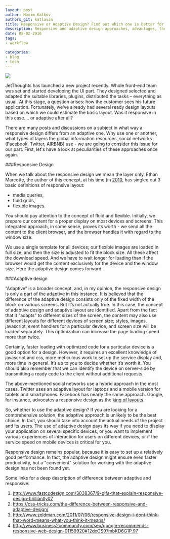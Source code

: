 ```yaml
---
layout: post
author: Maxim Katkov
authors_git: katlavan
title: Responsive or Adaptive Design? Find out which one is better for you
description: Responsive and adaptive design approaches, advantages, the cases to use.
date: 08-02-2016
tags:
- workflow

categories:
- blog
- tech
---
```


<img src="https://cloud.githubusercontent.com/assets/5908100/12887162/2cea9ed2-ce7b-11e5-9cf9-47dfcc6180c6.jpg" class="left" style="margin-right: 1em;" />



JetThoughts has launched a new project recently. Whole front-end team was set and started developing the UI part. They designed selected and adapted the suitable libraries, plugins, distributed the tasks – everything as usual. At this stage, a question arises: how the customer sees his future application.  Fortunately, we’ve already had several ready design layouts based on which we could estimate the basic layout. Was it responsive in this case.... or adaptive after all?

There are many posts and discussions on a subject in what way a responsive design differs from an adaptive one. Why use one or another, what types of layers the global information resources, social networks (Facebook, Twitter, AIRBNB) use - we are going to consider this issue for our part. First, let's have a look at peculiarities of these approaches once again.

<!--cut-->

###Responsive Design 

When we talk about the responsive design we mean the layer only. Ethan Marcotte, the author of this concept, at his time (in [2010](http://alistapart.com/article/responsive-web-design), has singled out 3 basic definitions of responsive layout:
- media queries, 
- fluid grids, 
- flexible images.
 

You should pay attention to the concept of fluid and flexible. Initially, we prepare our content for a proper display on most devices and screens. This integrated approach, in some sense, proves its worth - we send all the content to the client browser, and the browser handles it with regard to the window size. 

We use a single template for all devices; our flexible images are loaded in full size, and then the size is adjusted to fit the block size. All these affect the download speed. And we have to wait longer for loading than if the browser would get the content exclusively for the device and the window size. Here the adaptive design comes forward.

###Adaptive design

“Adaptive” is a broader concept, and, in my opinion, the responsive design is only a part of the adaptive in this instance. It is believed that the difference of the adaptive design consists only of the fixed width of the block on various screens. But it’s not actually true. In this case, the concept of adaptive design and adaptive layout are identified. Apart from the fact that it "adapts" to different sizes of the screen, the content may also use different layouts for different devices of screen size; styles, images, javascript, event handlers for a particular device, and screen size will be loaded separately. This optimization can increase the page loading speed more than twice.
	
Certainly, faster loading with optimized code for a particular device is a good option for a design. However, it requires an excellent knowledge of javascript and css, more meticulous work to set up the service display and, more time in general. It’s up to you to decide whether it’s worth it. You should also remember that we can identify the device on server-side by transmitting a ready code to the client without additional requests.

The above-mentioned social networks use a hybrid approach in the most cases. Twitter uses an adaptive layout for laptops and a mobile version for tablets and smartphones. Facebook has nearly the same approach. Google, for instance, advocates a responsive design as the [king of layouts](http://www.socialmediatoday.com/technology-data/2015-02-18/why-google-recommends-responsive-web-design). 

So, whether to use the adaptive design? If you are looking for a comprehensive solution, the adaptive approach is unlikely to be the best choice. In fact, you should take into account the actual needs of the project and its users. The use of adaptive design pays its way if you need to display your application on several specific devices, or you want to implement various experiences of interaction for users on different devices, or if the service speed on mobile devices is critical for you.

Responsive design remains popular, because it is easy to set up a relatively good performance. In fact, the adaptive design might ensure even faster productivity, but a "convenient" solution for working with the adaptive design has not been found yet. 


Some links for a deep description of difference between adaptive and responsive:

1. http://www.fastcodesign.com/3038367/9-gifs-that-explain-responsive-design-brilliantly#7
2. https://css-tricks.com/the-difference-between-responsive-and-adaptive-design/
3. http://www.zeldman.com/2011/07/06/responsive-design-i-dont-think-that-word-means-what-you-think-it-means/
4. http://www.business2community.com/seo/google-recommends-responsive-web-design-01159920#12dxOS97mbKD6G1P.97



